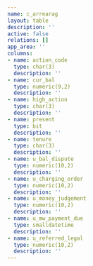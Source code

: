 ```yaml
---
name: c_arrearag
layout: table
description: ''
active: false
relations: []
app_area: ''
columns:
- name: action_code
  type: char(3)
  description: ''
- name: cur_bal
  type: numeric(9,2)
  description: ''
- name: high_action
  type: char(3)
  description: ''
- name: present
  type: bit
  description: ''
- name: tenure
  type: char(3)
  description: ''
- name: u_bal_dispute
  type: numeric(10,2)
  description: ''
- name: u_charging_order
  type: numeric(10,2)
  description: ''
- name: u_money_judgement
  type: numeric(10,2)
  description: ''
- name: u_mw_payment_due
  type: smalldatetime
  description: ''
- name: u_referred_legal
  type: numeric(10,2)
  description: ''
---
```


